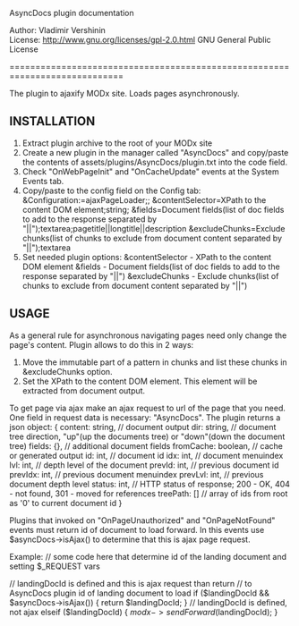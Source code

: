 AsyncDocs plugin documentation

Author: Vladimir Vershinin<br />
License: http://www.gnu.org/licenses/gpl-2.0.html GNU General Public License

============================================================================

The plugin to ajaxify MODx site.
Loads pages asynchronously.


INSTALLATION
--------------------------------------------------------------------------
1. Extract plugin archive to the root of your MODx site
3. Create a new plugin in the manager called "AsyncDocs" and copy/paste the contents of assets/plugins/AsyncDocs/plugin.txt
into the code field.
4. Check "OnWebPageInit" and "OnCacheUpdate" events at the System Events tab.
5. Copy/paste to the config field on the Config tab:
    &Configuration:=ajaxPageLoader;; &contentSelector=XPath to the content DOM element;string; &fields=Document fields(list of doc fields to add to the response separated by "||");textarea;pagetitle||longtitle||description &excludeChunks=Exclude chunks(list of chunks to exclude from document content separated by "||");textarea
6. Set needed plugin options:
    &contentSelector - XPath to the content DOM element
    &fields - Document fields(list of doc fields to add to the response separated by "||")
    &excludeChunks - Exclude chunks(list of chunks to exclude from document content separated by "||")


USAGE
--------------------------------------------------------------------------
As a general rule for asynchronous navigating pages need only change the page's content.
Plugin allows to do this in 2 ways:
1. Move the immutable part of a pattern in chunks and list these chunks in &excludeChunks option.
2. Set the XPath to the content DOM element. This element will be extracted from document output.

To get page via ajax make an ajax request to url of the page that you need. One field
in request data is necessary: "AsyncDocs".
The plugin returns a json object:
{
    content: string,                // document output
    dir: string,                    // document tree direction, "up"(up the documents tree) or "down"(down the document tree)
    fields: {},                     // additional document fields
    fromCache: boolean,             // cache or generated output
    id: int,                        // document id
    idx: int,                       // document menuindex
    lvl: int,                       // depth level of the document
    prevId: int,                    // previous document id
    prevIdx: int,                   // previous document menuindex
    prevLvl: int,                   // previous document depth level
    status: int,                    // HTTP status of response; 200 - OK, 404 - not found, 301 - moved for references
    treePath: []                    // array of ids from root as '0' to current document id
}

Plugins that invoked on "OnPageUnauthorized" and "OnPageNotFound" events
must return id of document to load forward. In this events use $asyncDocs->isAjax() to
determine that this is ajax page request.

Example:
// some code here that determine id of the landing document and setting $_REQUEST vars

// landingDocId is defined and this is ajax request than return
// to AsyncDocs plugin id of landing document to load
if ($landingDocId && $asyncDocs->isAjax()) { 
    return $landingDocId; 
}
// landingDocId is defined, not ajax
elseif ($landingDocId) {
    $modx->sendForward($landingDocId);
}



